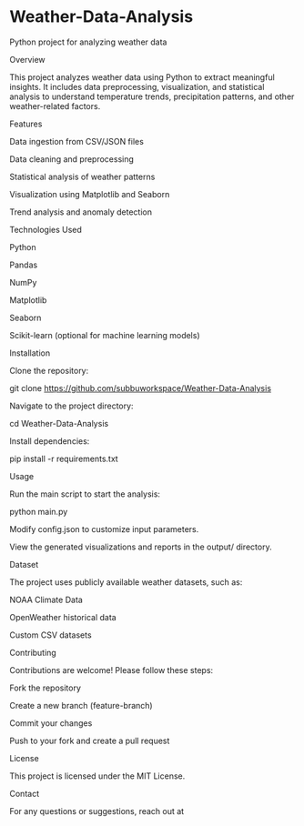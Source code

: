 # Weather-Data-Analysis
Python project for analyzing weather data

Overview

This project analyzes weather data using Python to extract meaningful insights. It includes data preprocessing, visualization, and statistical analysis to understand temperature trends, precipitation patterns, and other weather-related factors.

Features 

Data ingestion from CSV/JSON files

Data cleaning and preprocessing

Statistical analysis of weather patterns

Visualization using Matplotlib and Seaborn

Trend analysis and anomaly detection

Technologies Used

Python

Pandas

NumPy

Matplotlib

Seaborn

Scikit-learn (optional for machine learning models)

Installation

Clone the repository:

git clone https://github.com/subbuworkspace/Weather-Data-Analysis

Navigate to the project directory:

cd Weather-Data-Analysis

Install dependencies:

pip install -r requirements.txt

Usage

Run the main script to start the analysis:

python main.py

Modify config.json to customize input parameters.

View the generated visualizations and reports in the output/ directory.

Dataset

The project uses publicly available weather datasets, such as:

NOAA Climate Data

OpenWeather historical data

Custom CSV datasets

Contributing

Contributions are welcome! Please follow these steps:

Fork the repository

Create a new branch (feature-branch)

Commit your changes

Push to your fork and create a pull request

License

This project is licensed under the MIT License.

Contact

For any questions or suggestions, reach out at

